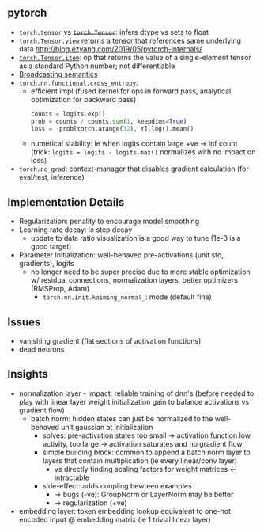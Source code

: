 ## pytorch
* `torch.tensor` vs ~~`torch.Tensor`~~: infers dtype vs sets to float
* `torch.Tensor.view` returns a tensor that references same underlying data 
http://blog.ezyang.com/2019/05/pytorch-internals/
* [`torch.Tensor.item`](https://pytorch.org/docs/stable/generated/torch.Tensor.item.html): op that returns the value of a single-element tensor as a standard Python number; not differentiable
* [Broadcasting semantics](https://pytorch.org/docs/stable/notes/broadcasting.html)
* `torch.nn.functional.cross_entropy`: 
  - efficient impl (fused kernel for ops in forward pass, analytical optimization for backward pass)
    ```python
    counts = logits.exp()
    prob = counts / counts.sum(1, keepdims=True)
    loss = -prob[torch.arange(32), Y].log().mean()
    ```
  - numerical stability: ie when logits contain large +ve -> inf count (trick: `logits = logits - logits.max()` normalizes with no impact on loss)
* `torch.no_grad`: context-manager that disables gradient calculation (for eval/test, inference)

## Implementation Details
* Regularization: penality to encourage model smoothing
* Learning rate decay: ie step decay
    * update to data ratio visualization is a good way to tune (1e-3 is a good target)
* Parameter Initialization: well-behaved pre-activations (unit std, gradients), logits
    * no longer need to be super precise due to more stable optimization w/ residual connections, normalization layers, better optimizers (RMSProp, Adam)
        * `torch.nn.init.kaiming_normal_`: mode (default fine)

## Issues
* vanishing gradient (flat sections of activation functions)
* dead neurons

## Insights
* normalization layer - impact: reliable training of dnn's (before needed to play with linear layer weight initialization gain to balance activations vs gradient flow) 
    * batch norm: hidden states can just be normalized to the well-behaved unit gaussian at initialization
        * solves: pre-activation states too small -> activation function low activity, too large -> activation saturates and no gradient flow 
        * simple building block: common to append a batch norm layer to layers that contain multiplication (ie every linear/conv layer)
            * vs directly finding scaling factors for weight matrices <- intractable
        * side-effect: adds coupling bewteen examples 
            * -> bugs (-ve): GroupNorm or LayerNorm may be better
            * -> regularization (+ve)
* embedding layer: token embedding lookup equivalent to one-hot encoded input @ embedding matrix (ie 1 trivial linear layer)